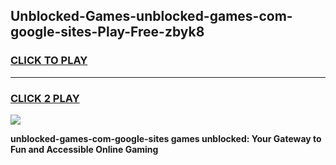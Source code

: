 
## Unblocked-Games-unblocked-games-com-google-sites-Play-Free-zbyk8
<h3>
<a href="https://premium76.site?title=unblocked-games-com-google-sites&ref=18A1">CLICK TO PLAY</a></h3>
<hr>

<h3>
<a href="https://premium76.site?title=unblocked-games-com-google-sites&ref=18A1">CLICK 2 PLAY</a>
  
</h3>

<a href="https://premium76.site?title=unblocked-games-com-google-sites&ref=18A1"><img src="https://clearcache.store/games.png"></a>


**unblocked-games-com-google-sites games unblocked: Your Gateway to Fun and Accessible Online Gaming**
